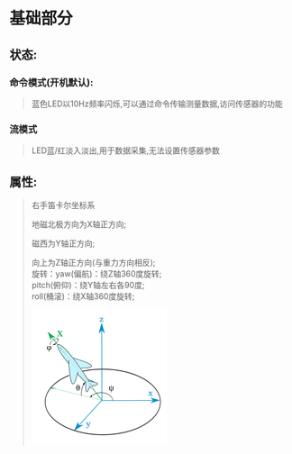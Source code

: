 # 基础部分 <br/>

## 状态: <br/>
### 命令模式(开机默认):<br/>
> 蓝色LED以10Hz频率闪烁,可以通过命令传输测量数据,访问传感器的功能 <BR/>

### 流模式 <br/>
> LED蓝/红淡入淡出,用于数据采集,无法设置传感器参数 <br/>

## 属性: <br/>
> 右手笛卡尔坐标系<br/>
>
> 地磁北极方向为X轴正方向;<br/>
>
> 磁西为Y轴正方向;<br/>
>
> 向上为Z轴正方向(与重力方向相反);<br/>
> 旋转：yaw(偏航)：绕Z轴360度旋转;<br/>pitch(俯仰)：绕Y轴左右各90度;<br/>roll(桶滚)：绕X轴360度旋转;<br/>
>
> ![](rotation.png)<br/>
>
> 
